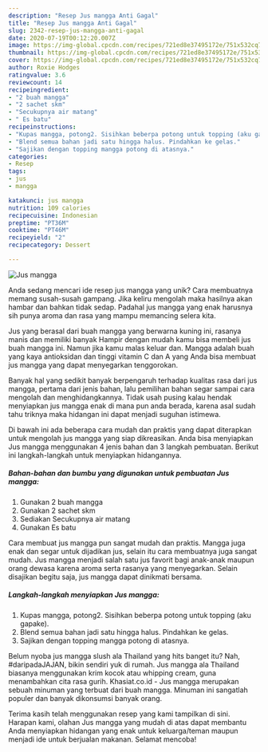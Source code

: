 ```yaml
---
description: "Resep Jus mangga Anti Gagal"
title: "Resep Jus mangga Anti Gagal"
slug: 2342-resep-jus-mangga-anti-gagal
date: 2020-07-19T00:12:20.007Z
image: https://img-global.cpcdn.com/recipes/721ed8e37495172e/751x532cq70/jus-mangga-foto-resep-utama.jpg
thumbnail: https://img-global.cpcdn.com/recipes/721ed8e37495172e/751x532cq70/jus-mangga-foto-resep-utama.jpg
cover: https://img-global.cpcdn.com/recipes/721ed8e37495172e/751x532cq70/jus-mangga-foto-resep-utama.jpg
author: Roxie Hodges
ratingvalue: 3.6
reviewcount: 14
recipeingredient:
- "2 buah mangga"
- "2 sachet skm"
- "Secukupnya air matang"
- " Es batu"
recipeinstructions:
- "Kupas mangga, potong2. Sisihkan beberpa potong untuk topping (aku gapake)."
- "Blend semua bahan jadi satu hingga halus. Pindahkan ke gelas."
- "Sajikan dengan topping mangga potong di atasnya."
categories:
- Resep
tags:
- jus
- mangga

katakunci: jus mangga 
nutrition: 109 calories
recipecuisine: Indonesian
preptime: "PT36M"
cooktime: "PT46M"
recipeyield: "2"
recipecategory: Dessert

---
```



![Jus mangga](https://img-global.cpcdn.com/recipes/721ed8e37495172e/751x532cq70/jus-mangga-foto-resep-utama.jpg)

Anda sedang mencari ide resep jus mangga yang unik? Cara membuatnya memang susah-susah gampang. Jika keliru mengolah maka hasilnya akan hambar dan bahkan tidak sedap. Padahal jus mangga yang enak harusnya sih punya aroma dan rasa yang mampu memancing selera kita.

Jus yang berasal dari buah mangga yang berwarna kuning ini, rasanya manis dan memiliki banyak Hampir dengan mudah kamu bisa membeli jus buah mangga ini. Namun jika kamu malas keluar dan. Mangga adalah buah yang kaya antioksidan dan tinggi vitamin C dan A yang Anda bisa membuat jus mangga yang dapat menyegarkan tenggorokan.

Banyak hal yang sedikit banyak berpengaruh terhadap kualitas rasa dari jus mangga, pertama dari jenis bahan, lalu pemilihan bahan segar sampai cara mengolah dan menghidangkannya. Tidak usah pusing kalau hendak menyiapkan jus mangga enak di mana pun anda berada, karena asal sudah tahu triknya maka hidangan ini dapat menjadi suguhan istimewa.


Di bawah ini ada beberapa cara mudah dan praktis yang dapat diterapkan untuk mengolah jus mangga yang siap dikreasikan. Anda bisa menyiapkan Jus mangga menggunakan 4 jenis bahan dan 3 langkah pembuatan. Berikut ini langkah-langkah untuk menyiapkan hidangannya.

<!--inarticleads1-->

##### Bahan-bahan dan bumbu yang digunakan untuk pembuatan Jus mangga:

1. Gunakan 2 buah mangga
1. Gunakan 2 sachet skm
1. Sediakan Secukupnya air matang
1. Gunakan  Es batu


Cara membuat jus mangga pun sangat mudah dan praktis. Mangga juga enak dan segar untuk dijadikan jus, selain itu cara membuatnya juga sangat mudah. Jus mangga menjadi salah satu jus favorit bagi anak-anak maupun orang dewasa karena aroma serta rasanya yang menyegarkan. Selain disajikan begitu saja, jus mangga dapat dinikmati bersama. 

<!--inarticleads2-->

##### Langkah-langkah menyiapkan Jus mangga:

1. Kupas mangga, potong2. Sisihkan beberpa potong untuk topping (aku gapake).
1. Blend semua bahan jadi satu hingga halus. Pindahkan ke gelas.
1. Sajikan dengan topping mangga potong di atasnya.


Belum nyoba jus mangga slush ala Thailand yang hits banget itu? Nah, #daripadaJAJAN, bikin sendiri yuk di rumah. Jus mangga ala Thailand biasanya menggunakan krim kocok atau whipping cream, guna menambahkan cita rasa gurih. Khasiat.co.id - Jus mangga merupakan sebuah minuman yang terbuat dari buah mangga. Minuman ini sangatlah populer dan banyak dikonsumsi banyak orang. 

Terima kasih telah menggunakan resep yang kami tampilkan di sini. Harapan kami, olahan Jus mangga yang mudah di atas dapat membantu Anda menyiapkan hidangan yang enak untuk keluarga/teman maupun menjadi ide untuk berjualan makanan. Selamat mencoba!
